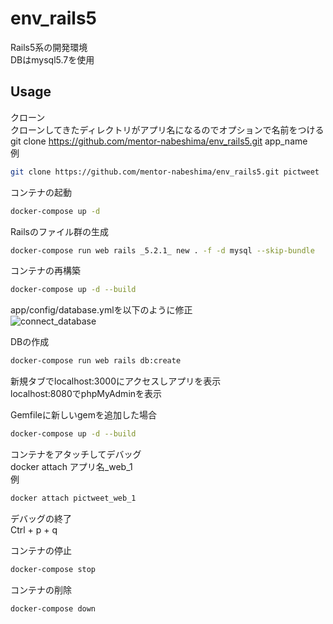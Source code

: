 # env_rails5
Rails5系の開発環境  
DBはmysql5.7を使用

## Usage
クローン  
クローンしてきたディレクトリがアプリ名になるのでオプションで名前をつける  
git clone https://github.com/mentor-nabeshima/env_rails5.git app_name  
例
```bash
git clone https://github.com/mentor-nabeshima/env_rails5.git pictweet
```

コンテナの起動
```bash
docker-compose up -d
```

Railsのファイル群の生成
```bash
docker-compose run web rails _5.2.1_ new . -f -d mysql --skip-bundle
```

コンテナの再構築
```bash
docker-compose up -d --build
```

app/config/database.ymlを以下のように修正  
![connect_database](https://user-images.githubusercontent.com/61768993/96358975-2326e080-1148-11eb-9092-e380ebdf78c2.png)

DBの作成
```bash
docker-compose run web rails db:create
```

新規タブでlocalhost:3000にアクセスしアプリを表示  
localhost:8080でphpMyAdminを表示

Gemfileに新しいgemを追加した場合
```bash
docker-compose up -d --build
```

コンテナをアタッチしてデバッグ  
docker attach アプリ名_web_1  
例 
```bash
docker attach pictweet_web_1
```

デバッグの終了  
Ctrl + p + q

コンテナの停止
```bash
docker-compose stop
```

コンテナの削除
```bash
docker-compose down
```
